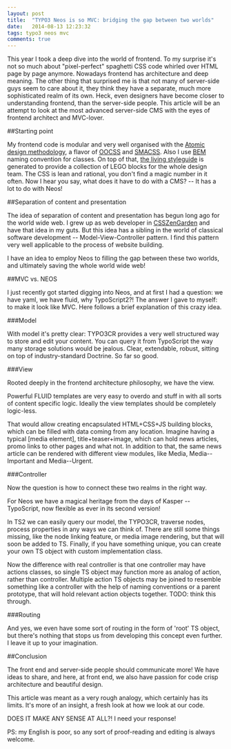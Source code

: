 ```yaml
---
layout: post
title:  "TYPO3 Neos is so MVC: bridging the gap between two worlds"
date:   2014-08-13 12:23:32
tags: typo3 neos mvc
comments: true
---
```


This year I took a deep dive into the world of frontend. To my surprise it's not so much about "pixel-perfect" spaghetti CSS code whirled over HTML page by page anymore. Nowadays frontend has architecture and deep meaning. The other thing that surprised me is that not many of server-side guys seem to care about it, they think they have a separate, much more sophisticated realm of its own. Heck, even designers have become closer to understanding frontend, than the server-side people. This article will be an attempt to look at the most advanced server-side CMS with the eyes of frontend architect and MVC-lover.

##Starting point

My frontend code is modular and very well organised with the [Atomic design methodology](http://bradfrostweb.com/blog/post/atomic-web-design/), a flavor of [OOCSS](https://github.com/stubbornella/oocss/wiki) and [SMACSS](https://smacss.com/). Also I use [BEM](http://bem.info/) naming convention for classes. On top of that, [the living styleguide](http://alistapart.com/article/creating-style-guides) is generated to provide a collection of LEGO blocks for the whole design team. The CSS is lean and rational, you don't find a magic number in it often. Now I hear you say, what does it have to do with a CMS? -- It has a lot to do with Neos!

##Separation of content and presentation

The idea of separation of content and presentation has begun long ago for the world wide web. I grew up as web developer in [CSSZenGarden](http://www.csszengarden.com/) and have that idea in my guts. But this idea has a sibling in the world of classical software development -- Model-View-Controller pattern. I find this pattern very well applicable to the process of website building.

I have an idea to employ Neos to filling the gap between these two worlds, and ultimately saving the whole world wide web!


##MVC vs. NEOS

I just recently got started digging into Neos, and at first I had a question: we have yaml, we have fluid, why TypoScript2?! The answer I gave to myself: to make it look like MVC. Here follows a brief explanation of this crazy idea.

###Model

With model it's pretty clear: TYPO3CR provides a very well structured way to store and edit your content. You can query it from TypoScript the way many storage solutions would be jealous. Clear, extendable, robust, sitting on top of industry-standard Doctrine. So far so good.


###View

Rooted deeply in the frontend architecture philosophy, we have the view.

Powerful FLUID templates are very easy to overdo and stuff in with all sorts of content specific logic. Ideally the view templates should be completely logic-less.

That would allow creating encapsulated HTML+CSS+JS building blocks, which can be filled with data coming from any location. Imagine having a typical [media element], title+teaser+image, which can hold news articles, promo links to other pages and what not. In addition to that, the same news article can be rendered with different view modules, like Media, Media--Important and Media--Urgent.


###Controller

Now the question is how to connect these two realms in the right way.

For Neos we have a magical heritage from the days of Kasper -- TypoScript, now flexible as ever in its second version!

In TS2 we can easily query our model, the TYPO3CR, traverse nodes, process properties in any ways we can think of. There are still some things missing, like the node linking feature, or media image rendering, but that will soon be added to TS. Finally, if you have something unique, you can create your own TS object with custom implementation class.

Now the difference with real controller is that one controller may have actions classes, so single TS object may function more as analog of action, rather than controller. Multiple action TS objects may be joined to resemble something like a controller with the help of naming conventions or a parent prototype, that will hold relevant action objects together. TODO: think this through.


###Routing

And yes, we even have some sort of routing in the form of 'root' TS object, but there's nothing that stops us from developing this concept even further. I leave it up to your imagination.


##Conclusion

The front end and server-side people should communicate more! We have ideas to share, and here, at front end, we also have passion for code crisp architecture and beautiful design.

This article was meant as a very rough analogy, which certainly has its limits. It's more of an insight, a fresh look at how we look at our code.

DOES IT MAKE ANY SENSE AT ALL?! I need your response!

PS: my English is poor, so any sort of proof-reading and editing is always welcome.
